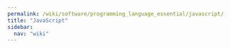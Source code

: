 ```yaml
---
permalink: /wiki/software/programming_language_essential/javascript/
title: "JavaScript"
sidebar:
  nav: "wiki"
---
```

